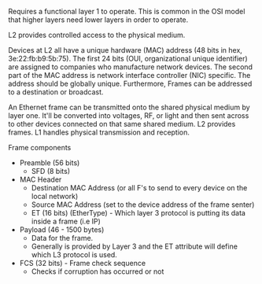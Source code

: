 Requires a functional layer 1 to operate. This is common in the OSI model that higher layers need lower layers in order to operate.

L2 provides controlled access to the physical medium.

Devices at L2 all have a unique hardware (MAC) address (48 bits in hex, 3e:22:fb:b9:5b:75). The first 24 bits (OUI, organizational unique identifier) are assigned to companies who manufacture network devices. The second part of the MAC address is network interface controller (NIC) specific. The address should be globally unique. Furthermore, Frames can be addressed to a destination or broadcast.

An Ethernet frame can be transmitted onto the shared physical medium by layer one. It'll be converted into voltages, RF, or light and then sent across to other devices connected on that same shared medium. L2 provides frames. L1 handles physical transmission and reception.

Frame components

* Preamble (56 bits)
  * SFD (8 bits)
* MAC Header
  * Destination MAC Address (or all F's to send to every device on the local network)
  * Source MAC Address (set to the device address of the frame senter)
  * ET (16 bits) (EtherType) - Which layer 3 protocol is putting its data inside a frame (i.e IP)
* Payload (46 - 1500 bytes)
  * Data for the frame.
  * Generally is provided by Layer 3 and the ET attribute will define which L3 protocol is used.
* FCS (32 bits) - Frame check sequence
  * Checks if corruption has occurred or not
